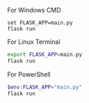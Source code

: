 For Windows CMD

```
set FLASK_APP=main.py
flask run
```

For Linux Terminal

```bash
export FLASK_APP=main.py
flask run
```

For PowerShell

```PowerShell
$env:FLASK_APP="main.py"
flask run
```
